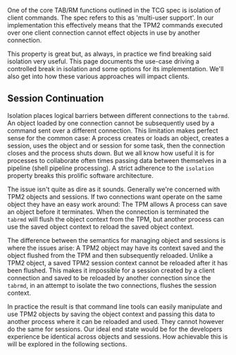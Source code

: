 One of the core TAB/RM functions outlined in the TCG spec is isolation of client commands. The spec refers to this as 'multi-user support'. In our implementation this effectively means that the TPM2 commands executed over one client connection cannot effect objects in use by another connection.

This property is great but, as always, in practice we find breaking said isolation very useful. This page documents the use-case driving a controlled break in isolation and some options for its implementation. We'll also get into how these various approaches will impact clients.

## Session Continuation
Isolation places logical barriers between different connections to the `tabrmd`. An object loaded by one connection cannot be subsequently used by a command sent over a different connection. This limitation makes perfect sense for the common case: A process creates or loads an object, creates a session, uses the object and or session for some task, then the connection closes and the process shuts down. But we all know how useful it is for processes to collaborate often times passing data between themselves in a pipeline (shell pipeline processing). A strict adherence to the `isolation` property breaks this prolific software architecture.

The issue isn't quite as dire as it sounds. Generally we're concerned with TPM2 objects and sessions. If two connections want operate on the same object they have an easy work around: The TPM allows A process can save an object before it terminates. When the connection is terminated the `tabrmd` will flush the object context from the TPM, but another process can use the saved object context to reload the saved object context.

The difference between the semantics for managing object and sessions is where the issues arise: A TPM2 object may have its context saved and the object flushed from the TPM and then subsequently reloaded. Unlike a TPM2 object, a saved TPM2 session context cannot be reloaded after it has been flushed. This makes it impossible for a session created by a client connection and saved to be reloaded by another connection since the `tabrmd`, in an attempt to isolate the two connections, flushes the session context.

In practice the result is that command line tools can easily manipulate and use TPM2 objects by saving the object context and passing this data to another process where it can be reloaded and used. They cannot however do the same for sessions. Our ideal end state would be for the developers experience be identical across objects and sessions. How achievable this is will be explored in the following sections.